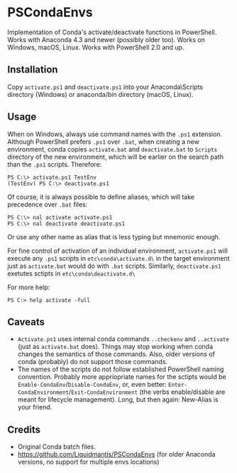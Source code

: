 # PSCondaEnvs

Implementation of Conda's activate/deactivate functions in PowerShell.
Works with Anaconda 4.3 and newer (possibly older too).
Works on Windows, macOS, Linux.
Works with PowerShell 2.0 and up.

## Installation

Copy `activate.ps1` and `deactivate.ps1` into your Anaconda\Scripts directory (Windows) or anaconda/bin directory (macOS, Linux).

## Usage

When on Windows, always use command names with the `.ps1` extension. 
Although PowerShell prefers `.ps1` over `.bat`, when creating a new environment, conda copies `activate.bat` and `deactivate.bat` to `Scripts` directory of the new environment, which will be earlier on the search path than the `.ps1` scripts. Therefore: 
```
PS C:\> activate.ps1 TestEnv
(TestEnv) PS C:\> deactivate.ps1
```

Of course, it is always possible to define aliases, which will take precedence over `.bat` files:
```
PS C:\> nal activate activate.ps1
PS C:\> nal deactivate deactivate.ps1
```
Or use any other name as alias that is less typing but mnemonic enough.

For fine control of activation of an individual environment, `activate.ps1` will execute any `.ps1` scripts in `etc\conda\activate.d\` in the target environment just as `activate.bat` would do with `.bat` scripts.
Similarly, `deactivate.ps1` exetutes sctipts in `etc\conda\deactivate.d\`

For more help:
```
PS C:> help activate -full
```

## Caveats

* `Activate.ps1` uses internal conda commands `..checkenv` and `..activate` (just as `activate.bat` does). Things may stop working when conda changes the semantics of those commands. Also, older versions of conda (probably) do not support those commands.
* The names of the scripts do not follow established PowerShell naming convention. Probably more appriopriate names for the sctipts would be `Enable-CondaEnv`/`Disable-CondaEnv`, or, even better: `Enter-CondaEnvironment`/`Exit-CondaEnvironment` (the verbs enable/disable are meant for lifecycle management). Long, but then again: New-Alias is your friend.

## Credits

* Original Conda batch files.
* <https://github.com/Liquidmantis/PSCondaEnvs> (for older Anaconda versions, no support for multiple envs locations)
